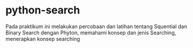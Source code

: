 # python-search
Pada praktikum ini melakukan percobaan dan latihan tentang Squential dan Binary Search dengan Phyton, memahami konsep dan jenis Searching, menerapkan konsep searching
